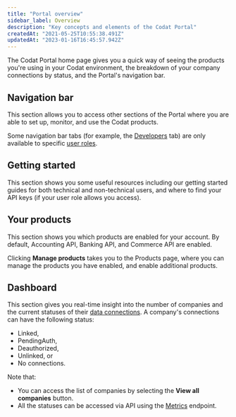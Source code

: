 ```yaml
---
title: "Portal overview"
sidebar_label: Overview
description: "Key concepts and elements of the Codat Portal"
createdAt: "2021-05-25T10:55:38.491Z"
updatedAt: "2023-01-16T16:45:57.942Z"
---
```


The Codat Portal home page gives you a quick way of seeing the products you're using in your Codat environment, the breakdown of your company connections by status, and the Portal's navigation bar.

## Navigation bar

This section allows you to access other sections of the Portal where you are able to set up, monitor, and use the Codat products.

Some navigation bar tabs (for example, the [Developers](/portal-for-developers) tab) are only available to specific [user roles](/user-roles).

## Getting started

This section shows you some useful resources including our getting started guides for both technical and non-technical users, and where to find your API keys (if your user role allows you access).

## Your products

This section shows you which products are enabled for your account. By default, Accounting API, Banking API, and Commerce API are enabled.

Clicking **Manage products** takes you to the Products page, where you can manage the products you have enabled, and enable additional products.

## Dashboard

This section gives you real-time insight into the number of companies and the current statuses of their [data connections](/core-concepts/connections). A company's connections can have the following status:

- Linked,
- PendingAuth,
- Deauthorized,
- Unlinked, or
- No connections.

Note that:

- You can access the list of companies by selecting the **View all companies** button.
- All the statuses can be accessed via API using the <a class="external" href="https://api.codat.io/swagger/index.html#/Metrics/get_metrics_companies" target="_blank">Metrics</a> endpoint.
